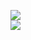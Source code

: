 [![](https://img.shields.io/badge/Made%20With-Github%20Spray-lightgrey.svg?style=for-the-badge&logo=github)](https://github.com/Annihil/github-spray#2735)  
[![](https://i.imgur.com/2DrTn0Z.gif)](https://github.com/Annihil/github-spray)